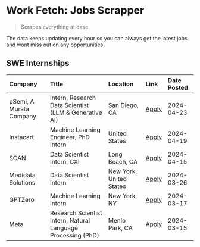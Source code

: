 # Work Fetch: Jobs Scrapper
> Scrapes everything at ease

The data keeps updating every hour so you can always get the latest jobs and wont miss out on any opportunities.

## SWE Internships
<!--START_SECTION:workfetch-->
| Company                 | Title                                                        | Location                | Link                                                                                                                                                                                                                                                                             | Date Posted   |
|:------------------------|:-------------------------------------------------------------|:------------------------|:---------------------------------------------------------------------------------------------------------------------------------------------------------------------------------------------------------------------------------------------------------------------------------|:--------------|
| pSemi, A Murata Company | Intern, Research Data Scientist (LLM & Generative AI)        | San Diego, CA           | [Apply](https://www.linkedin.com/jobs/view/intern-research-data-scientist-llm-generative-ai-at-psemi-a-murata-company-3887074168?position=5&pageNum=0&refId=1zzpHmaDkmTI1h2CYzYgkw%3D%3D&trackingId=qHy%2Ba1nFvPg%2F3d04ik%2Bn0A%3D%3D&trk=public_jobs_jserp-result_search-card) | 2024-04-23    |
| Instacart               | Machine Learning Engineer, PhD Intern                        | United States           | [Apply](https://www.linkedin.com/jobs/view/machine-learning-engineer-phd-intern-at-instacart-3901991739?position=2&pageNum=0&refId=1zzpHmaDkmTI1h2CYzYgkw%3D%3D&trackingId=5YOmq1zGblPTAg3%2BU55hxA%3D%3D&trk=public_jobs_jserp-result_search-card)                              | 2024-04-19    |
| SCAN                    | Data Scientist Intern, CXI                                   | Long Beach, CA          | [Apply](https://www.linkedin.com/jobs/view/data-scientist-intern-cxi-at-scan-3899690492?position=10&pageNum=0&refId=1zzpHmaDkmTI1h2CYzYgkw%3D%3D&trackingId=R3ABEluQqLIGuJEYArsTwA%3D%3D&trk=public_jobs_jserp-result_search-card)                                               | 2024-04-15    |
| Medidata Solutions      | Data Scientist Intern                                        | New York, United States | [Apply](https://www.linkedin.com/jobs/view/data-scientist-intern-at-medidata-solutions-3810253704?position=3&pageNum=0&refId=1zzpHmaDkmTI1h2CYzYgkw%3D%3D&trackingId=5GEwEz6IHgo25625DG4rnw%3D%3D&trk=public_jobs_jserp-result_search-card)                                      | 2024-03-26    |
| GPTZero                 | Machine Learning Intern                                      | New York, NY            | [Apply](https://www.linkedin.com/jobs/view/machine-learning-intern-at-gptzero-3860723963?position=9&pageNum=0&refId=1zzpHmaDkmTI1h2CYzYgkw%3D%3D&trackingId=0M2Fo2xS4TBDw0%2FNstkEEQ%3D%3D&trk=public_jobs_jserp-result_search-card)                                             | 2024-03-17    |
| Meta                    | Research Scientist Intern, Natural Language Processing (PhD) | Menlo Park, CA          | [Apply](https://www.linkedin.com/jobs/view/research-scientist-intern-natural-language-processing-phd-at-meta-3858718375?position=7&pageNum=0&refId=1zzpHmaDkmTI1h2CYzYgkw%3D%3D&trackingId=%2BiEsjNgaVYU4Bvm5XQ5B2w%3D%3D&trk=public_jobs_jserp-result_search-card)              | 2024-03-15    |
<!--END_SECTION:workfetch-->
